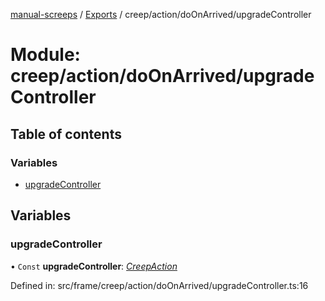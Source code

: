 [manual-screeps](../README.md) / [Exports](../modules.md) / creep/action/doOnArrived/upgradeController

# Module: creep/action/doOnArrived/upgradeController

## Table of contents

### Variables

- [upgradeController](creep_action_doonarrived_upgradecontroller.md#upgradecontroller)

## Variables

### upgradeController

• `Const` **upgradeController**: [*CreepAction*](../interfaces/creep_action_doonarrived.creepaction.md)

Defined in: src/frame/creep/action/doOnArrived/upgradeController.ts:16
